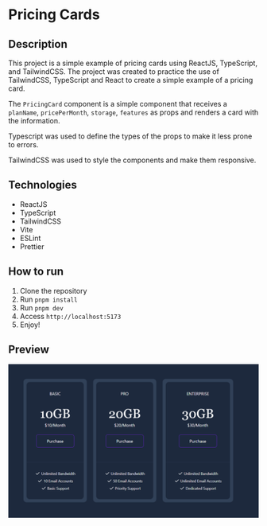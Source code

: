# Pricing Cards

## Description

This project is a simple example of pricing cards using ReactJS, TypeScript, and TailwindCSS. The project was created to practice the use of TailwindCSS, TypeScript and React to create a simple example of a pricing card.

The `PricingCard` component is a simple component that receives a `planName`, `pricePerMonth`, `storage`, `features` as props and renders a card with the information.

Typescript was used to define the types of the props to make it less prone to errors.

TailwindCSS was used to style the components and make them responsive.

## Technologies

- ReactJS
- TypeScript
- TailwindCSS
- Vite
- ESLint
- Prettier

## How to run

1. Clone the repository
2. Run `pnpm install`
3. Run `pnpm dev`
4. Access `http://localhost:5173`
5. Enjoy!

## Preview

![Pricing Cards](./public/pricing-cards-preview.png)
